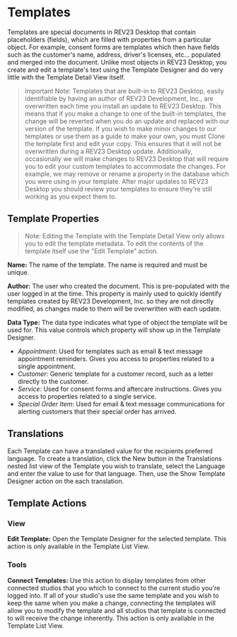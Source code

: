 # Templates

Templates are special documents in REV23 Desktop that contain placeholders (fields), which are filled with properties from a particular object. For example, consent forms are templates which then have fields such as the customer's name, address, driver's licenses, etc... populated and merged into the document. Unlike most objects in REV23 Desktop, you create and edit a template's text using the Template Designer and do very little with the Template Detail View itself.

> Important Note: Templates that are built-in to REV23 Desktop, easily identifiable by having an author of REV23 Development, Inc., are overwritten each time you install an update to REV23 Desktop. This means that if you make a change to one of the built-in templates, the change will be reverted when you do an update and replaced with our version of the template. If you wish to make minor changes to our templates or use them as a guide to make your own, you must Clone the template first and edit your copy. This ensures that it will not be overwritten during a REV23 Desktop update. Additionally, occasionally we will make changes to REV23 Desktop that will require you to edit your custom templates to accommodate the changes. For example, we may remove or rename a property in the database which you were using in your template. After major updates to REV23 Desktop you should review your templates to ensure they're still working as you expect them to.

## Template Properties

> Note: Editing the Template with the Template Detail View only allows you to edit the template metadata. To edit the contents of the template itself use the "Edit Template" action.

**Name:** The name of the template. The name is required and must be unique.

**Author:** The user who created the document. This is pre-populated with the user logged in at the time. This property is mainly used to quickly identify templates created by REV23 Development, Inc. so they are not directly modified, as changes made to them will be overwritten with each update.

**Data Type:** The data type indicates what type of object the template will be used for. This value  controls which property will show up in the Template Designer.

+ _Appointment_: Used for templates such as email & text message appointment reminders. Gives you access to properties related to a single appointment.
+ _Customer_: Generic template for a customer record, such as a letter directly to the customer.
+ _Service_: Used for consent forms and aftercare instructions. Gives you access to properties related to a single service.
+ _Special Order Item_: Used for email & text message communications for alerting customers that their special order has arrived.
  
## Translations

Each Template can have a translated value for the recipients preferred language. To create a translation, click the New button in the Translations nested list view of the Template you wish to translate, select the Language and enter the value to use for that language. Then, use the Show Template Designer action on the each translation.

## Template Actions

### View

**Edit Template:** Open the Template Designer for the selected template. This action is only available in the Template List View.

### Tools

**Connect Templates:** Use this action to display templates from other connected studios that you which to connect to the current studio you're logged into. If all of your studio's use the same template and you wish to keep the same when you make a change, connecting the templates will allow you to modify the template and all studios that template is connected to will receive the change inherently. This action is only available in the Template List View.
